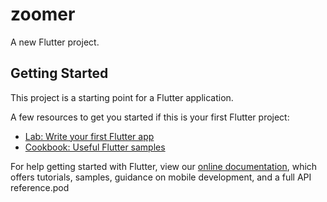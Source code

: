 # zoomer

A new Flutter project.

## Getting Started

This project is a starting point for a Flutter application.

A few resources to get you started if this is your first Flutter project:

- [Lab: Write your first Flutter app](https://flutter.dev/docs/get-started/codelab)
- [Cookbook: Useful Flutter samples](https://flutter.dev/doccdcds/cookbook)

For help getting started with Flutter, view our
[online documentation](https://flutter.dev/docs), which offers tutorials,
samples, guidance on mobile development, and a full API reference.pod